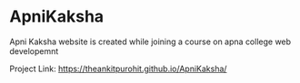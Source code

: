 # ApniKaksha
Apni Kaksha website is created while joining a course on apna college web developemnt

Project Link: https://theankitpurohit.github.io/ApniKaksha/
